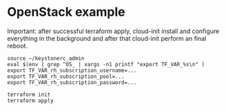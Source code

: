 # OpenStack example

Important: after successful terraform apply, cloud-init install and configure everything in the background and after that cloud-init perform an final reboot.

```text
source ~/keystonerc_admin
eval $(env | grep ^OS_ | xargs -n1 printf "export TF_VAR_%s\n" )
export TF_VAR_rh_subscription_username=...
export TF_VAR_rh_subscription_pool=...
export TF_VAR_rh_subscription_password=...

terraform init
terraform apply
```

